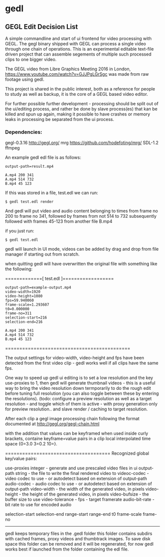 # gedl

## GEGL Edit Decision List

A simple commandline and start of ui frontend for video processing with GEGL.
The gegl binary shipped with GEGL can process a single video through one chain
of operations. This is an experimental editable text-file driven project that
can assemble segements of multiple such processed clips to one bigger video.

The GEGL video from Libre Graphics Meeting 2016 in London,
https://www.youtube.com/watch?v=GJJPgLGrSgc was made from raw footage using
gedl.

This project is shared in the public interest, both as a reference for people
to study as well as backup, it is the core of a  GEGL based video editor.

For further possible further development - processing should be split out of
the ui/editing process, and rather be done by slave process(es) that kan be
killed and spun up again, making it possible to have crashes or memory leaks in
processing be separated from the ui process.

### Dependencies:

gegl-0.3.16  http://gegl.org/
mrg          https://github.com/hodefoting/mrg/
SDL-1.2
ffmpeg


An example gedl edl file is as follows:

    output-path=result.mp4
    
    A.mp4 200 341
    A.mp4 514 732
    B.mp4 45 123


If this was stored in a file, test.edl we can run:

    $ gedl test.edl render

And gedl will put video and audio content belonging to times from frame no 200 to frame no 341, followed by frames from not 514 to 732 subsequently followed with frames 45-123 from another file B.mp4

if you just run:

    $ gedl test.edl

gedl will launch in UI mode, videos can be added by drag and drop from
file manager if starting out from scratch.

when quitting gedl will have overwritten the original file
with something like the following:

=============[ test.edl ]==================

    output-path=example-output.mp4
    video-width=1920
    video-height=1080
    fps=59.940060
    frame-scale=1.293607
    t0=0.000000
    frame-no=311
    selection-start=216
    selection-end=216
    
    A.mp4 200 341
    A.mp4 514 732
    B.mp4 45 123

============================================

The output settings  for video-width, video-height and fps have been detected
from the first video clip - gedl works well if all clips have the same fps.

One way to speed up gedl ui editing is to set a low resolution and the key
use-proxies to 1, then gedl will generate thumbnail videos - this is a useful
way to bring the video resolution down termporarily to do the rough edit before
tuning full resolution (you can also toggle between these by entering the
resolutions). (todo: configure a preview resolution as well as a target
resolution - and toggle which of them is active - with proxy generation only
for preview resolution.. and slave render / caching to target resolution.

After each clip a gegl image processing chain following the format documented
at http://gegl.org/gegl-chain.html

with the addition that values can be keyframed when used inside curly brackets,
containe keyframe=value pairs in a clip local interpolated time space {0=3.0
3=0.2 10=}.


=====================================
Recognized global key/value pairs:

use-proxies integer - generate and use prescaled video files in ui
output-path string - the file to write the final rendered video to
videoc-codec - video codec to use - or autodetect based on extension of
               output-path
audio-codec - audio codec to use - or autodetect based on extension of
              output-path
video-width - the width of the generated video, in pixels
video-height - the height of the generated video, in pixels
video-bufsize - the buffer size to use
video-tolerance -
fps - target framerate
audio-bit-rate - bit rate to use for encoded audio

selection-start
selection-end
range-start
range-end
t0
frame-scale
frame-no

-------------------------------------

gedl keeps temporary files in the .gedl folder this folder contains subdirs
with cached frames, proxy videos and thumbtrack images. To save disk space this
folder can be removed and it will be regenerated, for now gedl works best if
launched from the folder containing the edl file.


